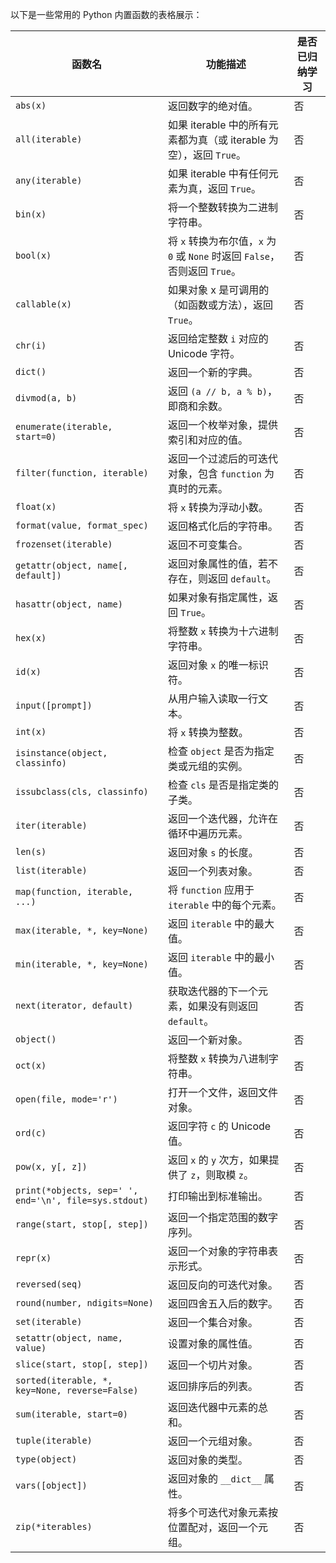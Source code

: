以下是一些常用的 Python 内置函数的表格展示：

| 函数名            | 功能描述                                                             | 是否已归纳学习 |
|-------------------|---------------------------------------------------------------------|----------------|
| `abs(x)`          | 返回数字的绝对值。                                                   | 否             |
| `all(iterable)`   | 如果 iterable 中的所有元素都为真（或 iterable 为空），返回 `True`。| 否             |
| `any(iterable)`   | 如果 iterable 中有任何元素为真，返回 `True`。                       | 否             |
| `bin(x)`          | 将一个整数转换为二进制字符串。                                       | 否             |
| `bool(x)`         | 将 `x` 转换为布尔值，`x` 为 `0` 或 `None` 时返回 `False`，否则返回 `True`。 | 否             |
| `callable(x)`     | 如果对象 x 是可调用的（如函数或方法），返回 `True`。                 | 否             |
| `chr(i)`          | 返回给定整数 `i` 对应的 Unicode 字符。                               | 否             |
| `dict()`          | 返回一个新的字典。                                                   | 否             |
| `divmod(a, b)`    | 返回 `(a // b, a % b)`，即商和余数。                                | 否             |
| `enumerate(iterable, start=0)` | 返回一个枚举对象，提供索引和对应的值。                       | 否             |
| `filter(function, iterable)` | 返回一个过滤后的可迭代对象，包含 `function` 为真时的元素。   | 否             |
| `float(x)`        | 将 `x` 转换为浮动小数。                                               | 否             |
| `format(value, format_spec)` | 返回格式化后的字符串。                                   | 否             |
| `frozenset(iterable)` | 返回不可变集合。                                                 | 否             |
| `getattr(object, name[, default])` | 返回对象属性的值，若不存在，则返回 `default`。         | 否             |
| `hasattr(object, name)` | 如果对象有指定属性，返回 `True`。                                | 否             |
| `hex(x)`          | 将整数 `x` 转换为十六进制字符串。                                     | 否             |
| `id(x)`           | 返回对象 `x` 的唯一标识符。                                          | 否             |
| `input([prompt])` | 从用户输入读取一行文本。                                             | 否             |
| `int(x)`          | 将 `x` 转换为整数。                                                   | 否             |
| `isinstance(object, classinfo)` | 检查 `object` 是否为指定类或元组的实例。            | 否             |
| `issubclass(cls, classinfo)` | 检查 `cls` 是否是指定类的子类。                        | 否             |
| `iter(iterable)`  | 返回一个迭代器，允许在循环中遍历元素。                                | 否             |
| `len(s)`          | 返回对象 `s` 的长度。                                                | 否             |
| `list(iterable)`  | 返回一个列表对象。                                                   | 否             |
| `map(function, iterable, ...)` | 将 `function` 应用于 `iterable` 中的每个元素。         | 否             |
| `max(iterable, *, key=None)` | 返回 `iterable` 中的最大值。                             | 否             |
| `min(iterable, *, key=None)` | 返回 `iterable` 中的最小值。                             | 否             |
| `next(iterator, default)` | 获取迭代器的下一个元素，如果没有则返回 `default`。        | 否             |
| `object()`        | 返回一个新对象。                                                     | 否             |
| `oct(x)`          | 将整数 `x` 转换为八进制字符串。                                       | 否             |
| `open(file, mode='r')` | 打开一个文件，返回文件对象。                                       | 否             |
| `ord(c)`          | 返回字符 `c` 的 Unicode 值。                                         | 否             |
| `pow(x, y[, z])`  | 返回 `x` 的 `y` 次方，如果提供了 `z`，则取模 `z`。                    | 否             |
| `print(*objects, sep=' ', end='\n', file=sys.stdout)` | 打印输出到标准输出。          | 否             |
| `range(start, stop[, step])` | 返回一个指定范围的数字序列。                             | 否             |
| `repr(x)`         | 返回一个对象的字符串表示形式。                                       | 否             |
| `reversed(seq)`   | 返回反向的可迭代对象。                                               | 否             |
| `round(number, ndigits=None)` | 返回四舍五入后的数字。                               | 否             |
| `set(iterable)`   | 返回一个集合对象。                                                   | 否             |
| `setattr(object, name, value)` | 设置对象的属性值。                                      | 否             |
| `slice(start, stop[, step])` | 返回一个切片对象。                                       | 否             |
| `sorted(iterable, *, key=None, reverse=False)` | 返回排序后的列表。                     | 否             |
| `sum(iterable, start=0)` | 返回迭代器中元素的总和。                                       | 否             |
| `tuple(iterable)` | 返回一个元组对象。                                                   | 否             |
| `type(object)`    | 返回对象的类型。                                                     | 否             |
| `vars([object])`  | 返回对象的 `__dict__` 属性。                                         | 否             |
| `zip(*iterables)` | 将多个可迭代对象元素按位置配对，返回一个元组。                        | 否             |